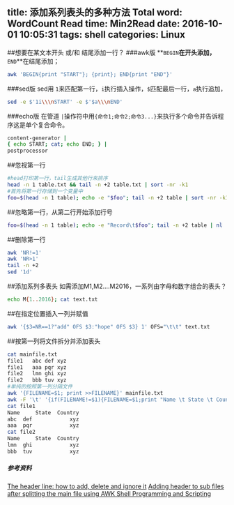 title: 添加系列表头的多种方法
Total word: WordCount
Read time: Min2Read
date: 2016-10-01 10:05:31
tags: shell
categories: Linux
---
##想要在某文本开头 或/和 结尾添加一行？
###awk版
**<code>BEGIN</code>**在开头添加，**<code>END</code>**在结尾添加；
``` bash
awk 'BEGIN{print "START"}; {print}; END{print "END"}'
```
###sed版
sed用 <code>1</code>来匹配第一行，<code>i</code>执行插入操作，<code>$</code>匹配最后一行，<code>a</code>执行追加，
``` bash
sed -e $'1i\\\nSTART' -e $'$a\\\nEND'
```
###echo版
在管道 <code>|</code>操作符中用<code>{命令1;命令2;命令3...}</code>来执行多个命令并告诉程序这是单个复合命令。
``` bash
content-generator |
{ echo START; cat; echo END; } |
postprocessor
```
##忽视第一行
``` bash
#head打印第一行，tail生成其他行来排序
head -n 1 table.txt && tail -n +2 table.txt | sort -nr -k1
#首先将第一行存储到一个变量中
foo=$(head -n 1 table); echo -e "$foo"; tail -n +2 table | sort -nr -k1
```
##忽略第一行，从第二行开始添加行号
``` bash
foo=$(head -n 1 table); echo -e "Record\t$foo"; tail -n +2 table | nl | sed 's/^[ ]*//'
```
##删除第一行
``` bash
awk 'NR!=1'
awk 'NR>1'
tail -n +2
sed '1d'
```
##添加系列多表头
如需添加<span class="myCode">M1,M2....M2016</span>，一系列由字母和数字组合的表头？
``` bash
echo M{1..2016}; cat text.txt
```
##在指定位置插入一列并赋值
``` bash
awk '{$3=NR==1?"add" OFS $3:"hope" OFS $3} 1' OFS="\t\t" text.txt
```
##按第一列将文件拆分并添加表头
``` bash
cat mainfile.txt
file1	abc	def	xyz
file1	aaa	pqr	xyz
file2	lmn	ghi	xyz
file2	bbb	tuv	xyz
#单纯的按照第一列分隔文件
awk '{FILENAME=$1; print >>FILENAME}' mainfile.txt
awk -F '\t' '{if(FILENAME!=$1){FILENAME=$1;print "Name \t State \t Country" > FILENAME}} {print $2 "\t" $3 "\t" $4 > FILENAME}'  mainfile.txt
cat file1
Name	 State	Country
abc	 def	        xyz
aaa	 pqr 	        xyz
cat file2
Name	 State	Country
lmn	 ghi	        xyz    
bbb	 tuv	        xyz
```
<h5>参考资料</h5>
<a href="http://www.thelinuxrain.com/articles/the-header-line-how-to-add-delete-and-ignore-it" target="_blank">The header line: how to add, delete and ignore it</a>
<a href="http://www.unix.com/shell-programming-and-scripting/180147-adding-header-sub-files-after-splitting-main-file-using-awk.html" target="_blank">Adding header to sub files after splitting the main file using AWK Shell Programming and Scripting</a>